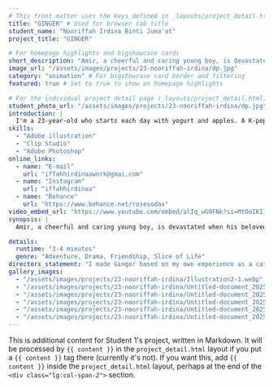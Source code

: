```yaml
---
# This front matter uses the keys defined in _layouts/project_detail.html
title: "GINGER" # Used for browser tab title
student_name: "Nooriffah Irdina Binti Juma'at"
project_title: "GINGER"

# For homepage highlights and bigshowcase cards
short_description: "Amir, a cheerful and caring young boy, is devastated when his beloved orange cat, Ginger, suddenly goes missing." # Card image
image_url: "/assets/images/projects/23-nooriffah-irdina/dp.jpg"
category: "animation" # For bigshowcase card border and filtering
featured: true # Set to true to show on homepage highlights

# For the individual project detail page (_layouts/project_detail.html)
student_photo_url: "/assets/images/projects/23-nooriffah-irdina/dp.jpg"
introduction: |
  I'm a 23-year-old who starts each day with yogurt and apples. A K-pop fan since Standard 5, it’s shaped much of my life. I adore the colour pink—it’s everywhere, especially my Instax. I cherish capturing memories, embracing life’s little joys with a soft heart and curious spirit.
skills:
  - "Adobe illustration"
  - "Clip Studio"
  - "Adobe Photoshop"
online_links:
  - name: "E-mail"
    url: "iffahhirdinaawork@gmai.com"
  - name: "Instagram"
    url: "iffahhirdinaa"
  - name: "Behance"
    url: "https://www.behance.net/rosesodax"
video_embed_url: "https://www.youtube.com/embed/alIq_wG9FNk?si=MtOoIKIImIkR8djl"
synopsis: |
  Amir, a cheerful and caring young boy, is devastated when his beloved orange cat, Ginger, suddenly goes missing. Armed with only a tiny bell and the cherished memories they shared, Amir sets off on a heartfelt journey through playgrounds, alleyways, and his neighborhood in search of his furry friend. Along the way, he encounters a variety of characters. some helpful, some challenging. But this quest becomes more than just a search for a lost pet. It becomes a journey of friendship, bravery, and hope. In the end, Amir’s determination leads him to a discovery that not only reunites him with Ginger but also strengthens the bond between them like never before.

details:
  runtime: "3-4 minutes"
  genre: "Adventure, Drama, Friendship, Slice of Life"
directors_statement: "I made Ginger based on my own experience as a cat owner. When my cat went missing, it was an emotional and unforgettable moment. This animation is my way of sharing that journey of love, loss, and hope."
gallery_images:
  - "/assets/images/projects/23-nooriffah-irdina/Illustration2-1.webp"
  - "/assets/images/projects/23-nooriffah-irdina/Untitled-document_20250517_753149306009197202.webp"
  - "/assets/images/projects/23-nooriffah-irdina/Untitled-document_20250517_1102765035065070176.webp"
  - "/assets/images/projects/23-nooriffah-irdina/Untitled-document_20250517_2688279598799282345.webp"
  - "/assets/images/projects/23-nooriffah-irdina/Untitled-document_20250517_5616019530866034360.webp"
  - "/assets/images/projects/23-nooriffah-irdina/Untitled-document_20250517_6441188423964304886.webp"
---
```

<!-- You can add more content here in Markdown if needed, it will appear after the gallery -->
This is additional content for Student 1's project, written in Markdown.
It will be processed by `{{ content }}` in the `project_detail.html` layout if you put a `{{ content }}` tag there (currently it's not).
If you want this, add `{{ content }}` inside the `project_detail.html` layout, perhaps at the end of the `<div class="lg:col-span-2">` section.
